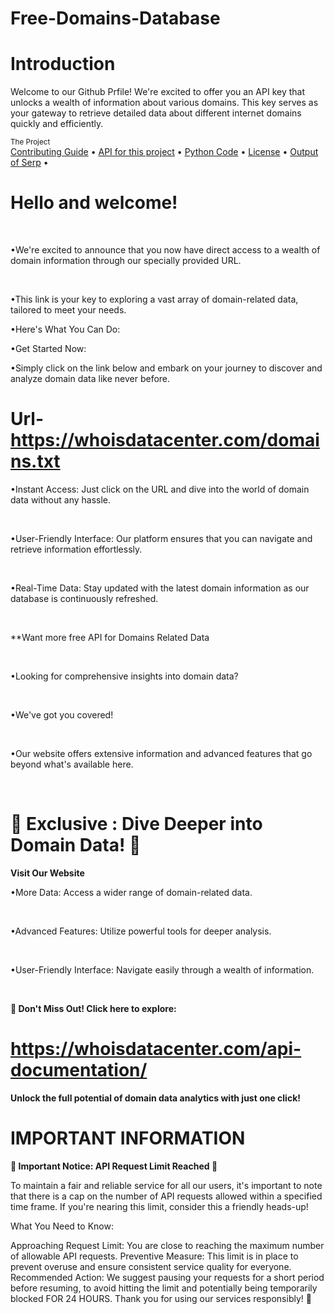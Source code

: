 # Free-Domains-Database

# Introduction
Welcome to our Github Prfile! We're excited to offer you an API key that unlocks a wealth of information about various domains. This key serves as your gateway to retrieve detailed data about different internet domains quickly and efficiently. 

<div >
    <sub>The Project</sub>
    <br />
    <a href="CONTRIBUTING.md">Contributing Guide</a> •
    <a href="API for this project">API for this project</a> •
    <a href="Python Code">Python Code</a> •
    <a href="LICENSE">License</a> •
    <a href="Output of Serp">Output of Serp</a> •
    <br />


# Hello and welcome!

<br/>

•We're excited to announce that you now have direct access to a wealth of domain information through our specially provided URL. 

<br/>

•This link is your key to exploring a vast array of domain-related data, tailored to meet your needs.
<br/>

•Here's What You Can Do:
<br/>


•Get Started Now:
<br/>

•Simply click on the link below and embark on your journey to discover and analyze domain data like never before.

# Url-https://whoisdatacenter.com/domains.txt

 •Instant Access: Just click on the URL and dive into the world of domain data without any hassle.
 
<br/>

•User-Friendly Interface: Our platform ensures that you can navigate and retrieve information effortlessly.

<br/>

•Real-Time Data: Stay updated with the latest domain information as our database is continuously refreshed.

<br/>

**Want more free API for Domains Related Data

<br/>

•Looking for comprehensive insights into domain data? 

<br/>

•We've got you covered! 

<br/>

•Our website offers extensive information and advanced features that go beyond what's available here.

<br/>


# 🌟 Exclusive : Dive Deeper into Domain Data! 🌟
**Visit Our Website**


•More Data: Access a wider range of domain-related data.


<br/>

•Advanced Features: Utilize powerful tools for deeper analysis.

<br/>

•User-Friendly Interface: Navigate easily through a wealth of information.

<br/>

 **🔗 Don't Miss Out! Click here to explore:** 
# https://whoisdatacenter.com/api-documentation/

**Unlock the full potential of domain data analytics with just one click!**

# IMPORTANT INFORMATION


**🚨 Important Notice: API Request Limit Reached 🚨**

To maintain a fair and reliable service for all our users, it's important to note that there is a cap on the number of API requests allowed within a specified time frame. If you're nearing this limit, consider this a friendly heads-up!

What You Need to Know:

Approaching Request Limit: You are close to reaching the maximum number of allowable API requests.
Preventive Measure: This limit is in place to prevent overuse and ensure consistent service quality for everyone.
Recommended Action: We suggest pausing your requests for a short period before resuming, to avoid hitting the limit and potentially being temporarily blocked FOR 24 HOURS.
Thank you for using our services responsibly! 🙏

